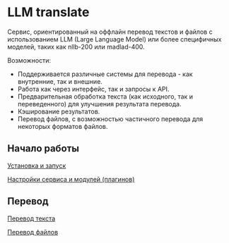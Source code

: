 # LLM translate

Сервис, ориентированный на оффлайн перевод текстов и файлов с использованием LLM (Large Language Model) или более специфичных моделей, 
таких как nllb-200 или madlad-400.

Возможности:
* Поддерживается различные системы для перевода - как внутренние, так и внешние.
* Работа как через интерфейс, так и запросы к API.
* Предварительная обработка текста (как исходного, так и переведенного) для улучшения результата перевода.
* Кэширование результатов.
* Перевод файлов, с возможностью частичного перевода для некоторых форматов файлов.

## Начало работы

[Установка и запуск](install.md)

[Настройки сервиса и модулей (плагинов)](options.md) 

## Перевод

[Перевод текста](translate_text.md)

[Перевод файлов](processing_files.md)




